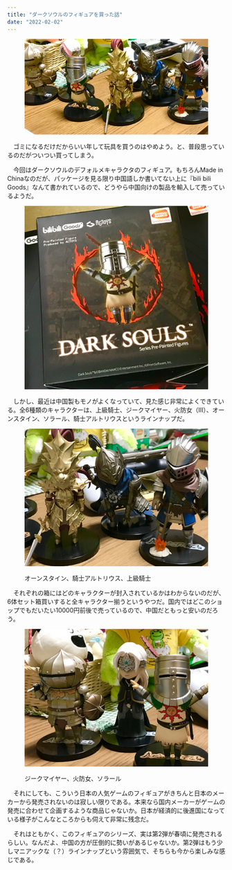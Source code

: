 ```yaml
---
title: "ダークソウルのフィギュアを買った話"
date: "2022-02-02"
---
```


<figure>

![](assets/n20d6055ade97_c747f57bf522fbd116d104f10f6bfb9c.jpeg)

</figure>

　ゴミになるだけだからいい年して玩具を買うのはやめよう。と、普段思っているのだがついつい買ってしまう。

　今回はダークソウルのデフォルメキャラクタのフィギュア。もちろんMade in Chinaなのだが、パッケージを見る限り中国語しか書いてない上に『bili bili Goods』なんて書かれているので、どうやら中国向けの製品を輸入して売っているようだ。

<figure>

![](assets/n20d6055ade97_1643806045621-CTIx8822Qe.jpg)

</figure>

　しかし、最近は中国製もモノがよくなっていて、見た感じ非常によくできている。全6種類のキャラクターは、上級騎士、ジークマイヤー、火防女（III）、オーンスタイン、ソラール、騎士アルトリウスというラインナップだ。

<figure>

![](assets/n20d6055ade97_1643807535542-SUx47BJwbC.jpg)

<figcaption>

オーンスタイン、騎士アルトリウス、上級騎士

</figcaption>

</figure>

　それぞれの箱にはどのキャラクターが封入されているかはわからないのだが、6体セット箱買いすると全キャラクター揃うというやつだ。国内ではどこのショップでもだいたい10000円前後で売っているので、中国だともっと安いのだろう。

<figure>

![](assets/n20d6055ade97_1643807516816-2fxi0yck4t.jpg)

<figcaption>

ジークマイヤー、火防女、ソラール

</figcaption>

</figure>

　それにしても、こういう日本の人気ゲームのフィギュアがきちんと日本のメーカーから発売されないのは寂しい限りである。本来なら国内メーカーがゲームの発売に合わせて企画するような商品じゃないか。日本が経済的に後進国になっている様子がこんなところからも伺えて非常に残念だ。

　それはともかく、このフィギュアのシリーズ、実は第2弾が春頃に発売されるらしい。なんだよ、中国の方が圧倒的に勢いがあるじゃないか。第2弾はもう少しマニアックな（？）ラインナップという雰囲気で、そちらも今から楽しみな感じである。

